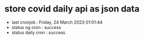 # store covid daily api as json data

- last cronjob : Friday, 24 March 2023 01:01:44
- status og cron : success
- status daily cron : success
      
      